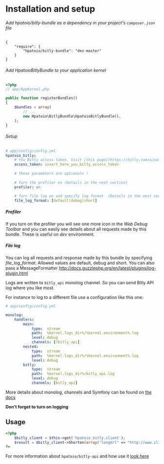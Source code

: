 Installation and setup
======================================

###### Add hpatoio/bitly-bundle as a dependency in your project's `composer.json` file
```
{
    "require": {
        "hpatoio/bitly-bundle": "dev-master"
    }
}
```

###### Add HpatoioBitlyBundle to your application kernel
``` php
<?php
// app/AppKernel.php

public function registerBundles()
{
    $bundles = array(
        // ...
        new Hpatoio\BitlyBundle\HpatoioBitlyBundle(),
    );
}
```

###### Setup


``` yml
# app/config/config.yml
hpatoio_bitly:
    # You Bitly access token. Visit [this page](https://bitly.com/a/oauth_apps) to get it.
    access_token: insert_here_you_bitly_access_token
    
    # These parameters are optionals !
    
    # Turn the profiler on (Details in the next section)
    profiler: on
    
    # Turn file log on and specify log format  (Details in the next section)
    file_log_format: [default|debug|short]
```

##### Profiler

If you turn on the profiler you will see one more icon in the *Web Debug Toolbar* and you can easily see details about all requests made by this bundle. These is useful on *dev* environment.

##### File log

You can log all requests and response made by this bundle by specifying *file_log_format*. Allowed values are default, debug and short. You can also pass a MessageFormatter http://docs.guzzlephp.org/en/latest/plugins/log-plugin.html

Logs are written to `bitly_api` monolog channel. So you can send Bitly API log where you like most.

For instance to log to a different file use a configuration like this one:

``` yml
# app/config/config.yml

monolog:
    handlers:
        main:
            type:  stream
            path:  %kernel.logs_dir%/%kernel.environment%.log
            level: debug
            channels: [!bitly_api]
        nested:
            type:  stream
            path:  %kernel.logs_dir%/%kernel.environment%.log
            level: debug
        bitly:
            type:  stream
            path:  %kernel.logs_dir%/bitly_api.log
            level: debug
            channels: [bitly_api]

```

More details about monolog, channels and Symfony can be found on [the docs](http://symfony.com/doc/master/cookbook/logging/channels_handlers.html) 

**Don't forget to turn on logging**


Usage
-----

``` php
<?php
    $bitly_client = $this->get('hpatoio_bitly.client');
    $result = $bitly_client->Shorten(array("longUrl" => "http://www.iliveinperego.com/"));
?>
```

For more information about `hpatoio/bitly-api` and how use it [look here](https://github.com/hpatoio/bitly-api)


